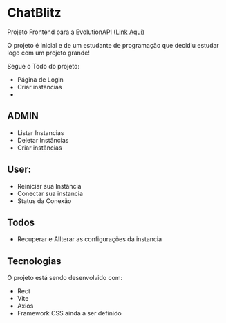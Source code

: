 # ChatBlitz

Projeto Frontend para a EvolutionAPI ([Link Aqui](https://github.com/EvolutionAPI/evolution-api))

O projeto é inicial e de um estudante de programação que decidiu estudar logo com um projeto grande!

Segue o Todo do projeto:

- Página de Login
- Criar instâncias
-

## ADMIN

- Listar Instancias
- Deletar Instâncias
- Criar instâncias

## User:

- Reiniciar sua Instância
- Conectar sua instancia
- Status da Conexão

## Todos

- Recuperar e Allterar as configurações da instancia

## Tecnologias

O projeto está sendo desenvolvido com:

- Rect
- Vite
- Axios
- Framework CSS ainda a ser definido
